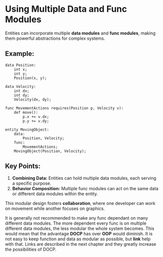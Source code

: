 # Using Multiple Data and Func Modules

Entities can incorporate multiple **data modules** and **func modules**, making them powerful abstractions for complex systems.

## Example:

```ft
data Position:
    int x;
    int y;
    Position(x, y);

data Velocity:
    int dx;
    int dy;
    Velocity(dx, dy);

func MovementActions requires(Position p, Velocity v):
    def move():
        p.x += v.dx;
        p.y += v.dy;

entity MovingObject:
    data:
        Position, Velocity;
    func:
        MovementActions;
    MovingObject(Position, Velocity);
```

## Key Points:

1. **Combining Data:** Entities can hold multiple data modules, each serving a specific purpose.
2. **Behavior Composition:** Multiple func modules can act on the same data or different data modules within the entity.

This modular design fosters **collaboration**, where one developer can work on movement while another focuses on graphics.

It is generally not recommended to make any func dependant on many different data modules. The more dependent every func is on multiple different data modules, the less modular the whole system becomes. This would mean that the advantage **DOCP** has over **OOP** would diminish. It is not easy to keep function and data as modular as possible, but **link** help with that. Links are described in the next chapter and they greatly increase the possibilities of DOCP.
